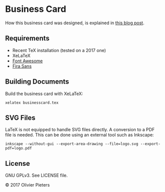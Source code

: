 Business Card
=============

How this business card was designed, is explained in [this blog post](https://olivierpieters.be/blog/2017/02/11/designing-a-business-card-in-latex).

Requirements
------------

* Recent TeX installation (tested on a 2017 one)
* XeLaTeX
* [Font Awesome](https://github.com/xdanaux/fontawesome-latex)
* [Fira Sans](https://github.com/mozilla/Fira)


Building Documents
------------------

Build the business card with XeLaTeX:

```shell
xelatex businesscard.tex
```

SVG Files
---------

LaTeX is not equipped to handle SVG files directly. A conversion to a PDF file is needed. This can be done using an external tool such as Inkscape:

```shell
inkscape --without-gui --export-area-drawing --file=logo.svg --export-pdf=logo.pdf
```

License
-------

GNU GPLv3. See LICENSE file.

© 2017 Olivier Pieters
